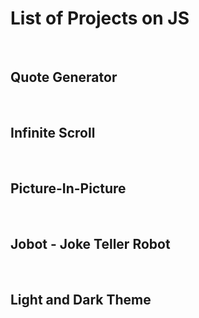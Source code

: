 # List of Projects on JS
<br>

## Quote Generator
<br>

## Infinite Scroll
<br>

## Picture-In-Picture
<br>

## Jobot - Joke Teller Robot
<br>

## Light and Dark Theme


